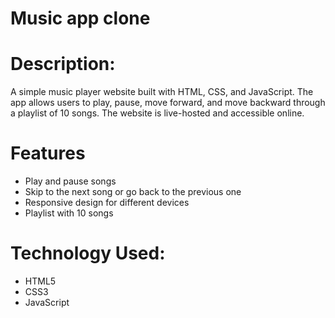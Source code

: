 # Music app clone

# Description:
A simple music player website built with HTML, CSS, and JavaScript. The app allows users to play, pause, move forward, and move backward through a playlist of 10 songs. The website is live-hosted and accessible online.

# Features
- Play and pause songs
- Skip to the next song or go back to the previous one
- Responsive design for different devices
- Playlist with 10 songs
  
# Technology Used:
- HTML5
- CSS3
- JavaScript


